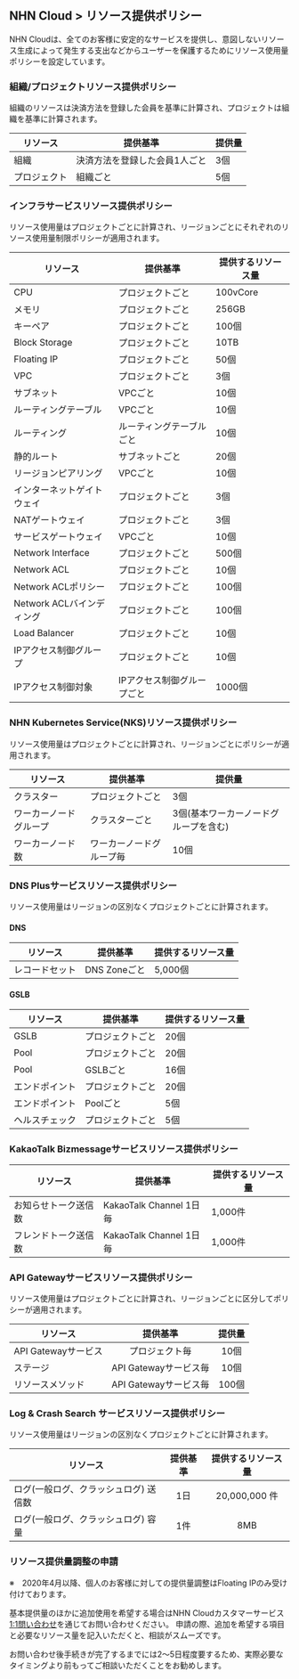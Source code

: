 ## NHN Cloud > リソース提供ポリシー
NHN Cloudは、全てのお客様に安定的なサービスを提供し、意図しないリソース生成によって発生する支出などからユーザーを保護するためにリソース使用量ポリシーを設定しています。 

### 組織/プロジェクトリソース提供ポリシー
組織のリソースは決済方法を登録した会員を基準に計算され、プロジェクトは組織を基準に計算されます。

|リソース | 提供基準 | 提供量 | 
|----|----|----|
|組織	| 決済方法を登録した会員1人ごと|3個|
|プロジェクト	 | 組織ごと |5個|

### インフラサービスリソース提供ポリシー
リソース使用量はプロジェクトごとに計算され、リージョンごとにそれぞれのリソース使用量制限ポリシーが適用されます。

|リソース | 提供基準 | 提供するリソース量 | 
|----|----|----|
|CPU	| プロジェクトごと |100vCore|
|メモリ	 | プロジェクトごと |256GB|
| キーペア | プロジェクトごと | 100個 |
|Block Storage| プロジェクトごと |10TB|
|Floating IP | プロジェクトごと |50個|
|VPC | プロジェクトごと |3個|
|サブネット | VPCごと |10個|
|ルーティングテーブル | VPCごと |10個|
|ルーティング | ルーティングテーブルごと |10個|
|静的ルート | サブネットごと | 20個 |
|リージョンピアリング | VPCごと |10個 | 
|インターネットゲイトウェイ | プロジェクトごと	|3個|
|NATゲートウェイ | プロジェクトごと | 3個 | 
|サービスゲートウェイ | VPCごと | 10個 | 
| Network Interface | プロジェクトごと | 500個 | 
| Network ACL | プロジェクトごと | 10個 | 
| Network ACLポリシー | プロジェクトごと | 100個 | 
| Network ACLバインディング | プロジェクトごと | 100個 | 
|Load Balancer | プロジェクトごと |10個|
|IPアクセス制御グループ	| プロジェクトごと |10個|
|IPアクセス制御対象 | IPアクセス制御グループごと	|1000個|

### NHN Kubernetes Service(NKS)リソース提供ポリシー 
リソース使用量はプロジェクトごとに計算され、リージョンごとにポリシーが適用されます。

|リソース | 提供基準 | 提供量 | 
|----|----|----|
|クラスター	| プロジェクトごと |3個|
|ワーカーノードグループ	 | クラスターごと |3個(基本ワーカーノードグループを含む)|
|ワーカーノード数	 | ワーカーノードグループ毎 |10個|


### DNS Plusサービスリソース提供ポリシー
リソース使用量はリージョンの区別なくプロジェクトごとに計算されます。

#### DNS
|リソース | 提供基準 | 提供するリソース量 | 
|----|----|----|
|レコードセット	| DNS Zoneごと |5,000個|

#### GSLB
|リソース | 提供基準 | 提供するリソース量 | 
|----|----|----|
|GSLB	| プロジェクトごと | 20個|
|Pool	| プロジェクトごと | 20個 |
|Pool   | GSLBごと   | 16個 |
|エンドポイント | プロジェクトごと | 20個 |
|エンドポイント | Poolごと | 5個 |
|ヘルスチェック	| プロジェクトごと | 5個 |

### KakaoTalk Bizmessageサービスリソース提供ポリシー
| リソース | 提供基準 | 提供するリソース量 |
| ---- | ---- | --------- |
| お知らせトーク送信数 |  KakaoTalk Channel 1日毎 | 1,000件 |
| フレンドトーク送信数 |  KakaoTalk Channel 1日毎 | 1,000件 |

### API Gatewayサービスリソース提供ポリシー 
リソース使用量はプロジェクトごとに計算され、リージョンごとに区分してポリシーが適用されます。

| リソース | 提供基準 | 提供量 |
| --- | :---: | :---: |
| API Gatewayサービス | プロジェクト毎 | 10個 |
| ステージ | API Gatewayサービス毎 | 10個 |
| リソースメソッド | API Gatewayサービス毎 | 100個 |

### Log & Crash Search サービスリソース提供ポリシー
リソース使用量はリージョンの区別なくプロジェクトごとに計算されます。

|リソース | 提供基準 | 提供するリソース量 | 
| --- | :---: | :---: |
| ログ(一般ログ、クラッシュログ) 送信数 | 1日 | 20,000,000 件 |
| ログ(一般ログ、クラッシュログ) 容量 | 1件 | 8MB |

### リソース提供量調整の申請
※　2020年4月以降、個人のお客様に対しての提供量調整はFloating IPのみ受け付けております。

基本提供量のほかに追加使用を希望する場合はNHN Cloudカスタマーサービス[1:1問い合わせ](https://www.toast.com/kr/support/inquiry)を通じてお問い合わせください。
申請の際、追加を希望する項目と必要なリソース量を記入いただくと、相談がスムーズです。

お問い合わせ後手続きが完了するまでには2～5日程度要するため、実際必要なタイミングより前もってご相談いただくことをお勧めします。
